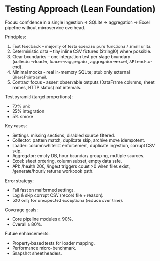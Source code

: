 # Testing Approach (Lean Foundation)

Focus: confidence in a single ingestion → SQLite → aggregation → Excel pipeline without microservice overhead.

Principles:

1. Fast feedback – majority of tests exercise pure functions / small units.
2. Deterministic data – tiny inline CSV fixtures (StringIO) where possible.
3. Clear boundaries – one integration test per stage boundary (collector→loader, loader→aggregator, aggregator→excel, API end-to-end).
4. Minimal mocks – real in-memory SQLite; stub only external SharePoint/email.
5. Contract focus – assert observable outputs (DataFrame columns, sheet names, HTTP status) not internals.

Test pyramid (target proportions):

- 70% unit
- 25% integration
- 5% smoke

Key cases:

- Settings: missing sections, disabled source filtered.
- Collector: pattern match, duplicate skip, archive move idempotent.
- Loader: column whitelist enforcement, duplicate ingestion, corrupt CSV skip.
- Aggregator: empty DB, hour boundary grouping, multiple sources.
- Excel: sheet ordering, column subset, empty data safe.
- API: /health 200, /ingest triggers count >0 when files exist, /generate/hourly returns workbook path.

Error strategy:

- Fail fast on malformed settings.
- Log & skip corrupt CSV (record file + reason).
- 500 only for unexpected exceptions (reduce over time).

Coverage goals:

- Core pipeline modules ≥ 90%.
- Overall ≥ 80%.

Future enhancements:

- Property-based tests for loader mapping.
- Performance micro-benchmark.
- Snapshot sheet headers.
